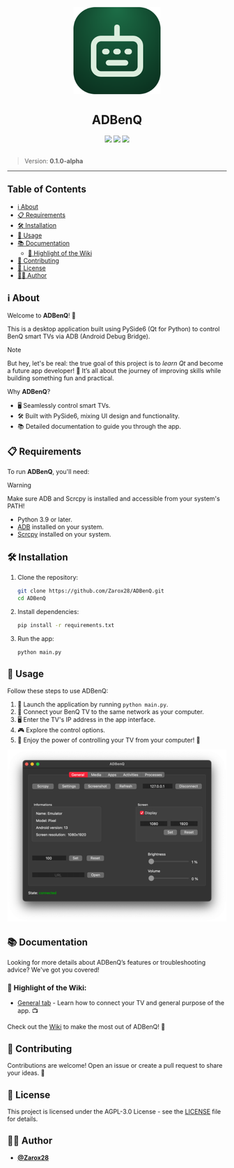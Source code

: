 <div align="center">
    <img src=".github/readme/icon.png" width="200"/>
    <h1>ADBenQ</h1>
    <img src="https://img.shields.io/badge/python-%23007ACC.svg?style=for-the-badge&logo=python&logoColor=white"/>
    <img src="https://img.shields.io/badge/PySide6-Qt-blue?style=for-the-badge&logo=qt&logoColor=white"/>
    <img src="https://img.shields.io/badge/license-AGPL--3.0-%23FF4D00.svg?style=for-the-badge"/>
</div>

<br />

> Version: **0.1.0-alpha**

---

## Table of Contents

- [ℹ️ About](#-about)
- [📋 Requirements](#-requirements)
- [🛠️ Installation](#-installation)
- [🚀 Usage](#-usage)
- [📚 Documentation](#-documentation)
  - [🌟 Highlight of the Wiki](#-highlight-of-the-wiki)
- [🤝 Contributing](#-contributing)
- [📜 License](#-license)
- [🧑‍💻 Author](#-author)

## ℹ️ About

Welcome to **ADBenQ**! 🎉

This is a desktop application built using PySide6 (Qt for Python) to control BenQ smart TVs via ADB (Android Debug Bridge).

> [!NOTE]
> But hey, let's be real: the true goal of this project is to _learn Qt_ and become a future app developer!
> 🚀 It’s all about the journey of improving skills while building something fun and practical.

Why **ADBenQ**?

- 🖥️ Seamlessly control smart TVs.
- 🛠️ Built with PySide6, mixing UI design and functionality.
- 📚 Detailed documentation to guide you through the app.

## 📋 Requirements

To run **ADBenQ**, you'll need:

> [!WARNING]
> Make sure ADB and Scrcpy is installed and accessible from your system's PATH!

- Python 3.9 or later.
- [ADB](https://developer.android.com/tools/adb) installed on your system.
- [Scrcpy](https://github.com/Genymobile/scrcpy) installed on your system.

## 🛠️ Installation

1. Clone the repository:

   ```bash
   git clone https://github.com/Zarox28/ADBenQ.git
   cd ADBenQ
   ```

2. Install dependencies:

   ```bash
   pip install -r requirements.txt
   ```

3. Run the app:

   ```bash
   python main.py
   ```

## 🚀 Usage

Follow these steps to use ADBenQ:

1. 🚀 Launch the application by running `python main.py`.
2. 📡 Connect your BenQ TV to the same network as your computer.
3. 🖥️ Enter the TV's IP address in the app interface.
4. 🎮 Explore the control options.
5. 🎉 Enjoy the power of controlling your TV from your computer! 🚀

<div align="center">
    <img src=".github/readme/screenshot.png" width="600" />
</div>

## 📚 Documentation

Looking for more details about ADBenQ’s features or troubleshooting advice? We've got you covered!

### 🌟 Highlight of the Wiki:

- [General tab](https://github.com/Zarox28/ADBenQ/wiki/General-Tab) - Learn how to connect your TV and general purpose of the app. 📺

Check out the [Wiki](https://github.com/Zarox28/ADBenQ/wiki/Home) to make the most out of ADBenQ! 🚀

## 🤝 Contributing

Contributions are welcome! Open an issue or create a pull request to share your ideas. 🤝

## 📜 License

This project is licensed under the AGPL-3.0 License - see the [LICENSE](LICENSE) file for details.

## 🧑‍💻 Author

- **[@Zarox28](https://github.com/Zarox28)**
